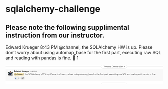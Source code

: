 # sqlalchemy-challenge

## Please note the following supplimental instruction from our instructor.
Edward Krueger  8:43 PM
@channel, the SQLAlchemy HW is up. Please don’t worry about using automap_base for the first part, executing raw SQL and reading with pandas is fine.
:parrot:
1

![alt text](sqlalchemy_no_automap.png)